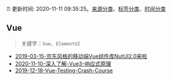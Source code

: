 :alarm_clock: 更新时间: 2020-11-11 09:35:25。[来源分类](../README.md)、[标签分类](../TAGS.md)、[时间分类](../TIMELINE.md)

## Vue


> 关键字：`Vue`、`ElementUI`



- [2019-03-15-京东风格的移动端Vue组件库NutUI2.0来啦](https://jdc.jd.com/archives/212979) 
- [2020-11-10-深入了解-Vue3-响应式原理](https://juejin.im/post/6893763807899271181) 
- [2019-12-18-Vue-Testing-Crash-Course](https://dev.to/blacksonic/vue-testing-crash-course-59kl) 